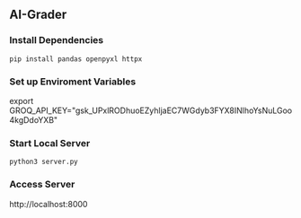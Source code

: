 ## AI-Grader

### Install Dependencies

`pip install pandas openpyxl httpx `

### Set up Enviroment Variables

export GROQ_API_KEY="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"

### Start Local Server

`python3 server.py`

### Access Server

http://localhost:8000
